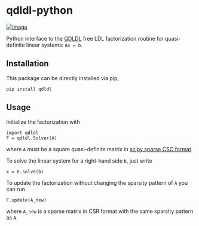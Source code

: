 # qdldl-python

[![image](https://travis-ci.org/oxfordcontrol/qdldl-python.svg?branch=master)](https://travis-ci.org/oxfordcontrol/qdldl-python)

Python interface to the [QDLDL](https://github.com/oxfordcontrol/qdldl/)
free LDL factorization routine for quasi-definite linear systems: `Ax =
b`.

## Installation

This package can be directly installed via pip,

```
pip install qdldl
```

## Usage

Initialize the factorization with

```
import qdldl
F = qdldl.Solver(A)
```

where `A` must be a square quasi-definite matrix in [scipy sparse CSC
format](https://docs.scipy.org/doc/scipy/reference/generated/scipy.sparse.csc_matrix.html).

To solve the linear system for a right-hand side `b`, just write

```
x = F.solve(b)
```

To update the factorization without changing the sparsity pattern of `A` you can run

```
F.update(A_new)
```

where `A_new` is a sparse matrix in CSR format with the same sparsity pattern as `A`.

